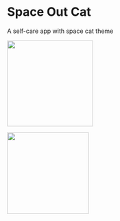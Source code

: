 # Space Out Cat
A self-care app with space cat theme

<a href="https://spaceoutcat.netlify.app"><img src="https://emojipedia.org/static/img/footer/use_in_browser_dark.svg" width="200"/></a>

<a href="https://github.com/LinkTheCoder/HowToPWA"><img src="https://user-images.githubusercontent.com/9122190/28998409-c5bf7362-7a00-11e7-9b63-db56694522e7.png" width="190"/></a>
